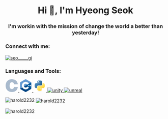 <h1 align="center">Hi 👋, I'm Hyeong Seok</h1>
<h3 align="center">I'm workin with the mission of change the world a better than yesterday!</h3>

<h3 align="left">Connect with me:</h3>
<p align="left">
<a href="https://instagram.com/seo_____gi" target="blank"><img align="center" src="https://raw.githubusercontent.com/rahuldkjain/github-profile-readme-generator/master/src/images/icons/Social/instagram.svg" alt="seo_____gi" height="30" width="40" /></a>
</p>

<h3 align="left">Languages and Tools:</h3>
<p align="left"> <a href="https://www.cprogramming.com/" target="_blank" rel="noreferrer"> <img src="https://raw.githubusercontent.com/devicons/devicon/master/icons/c/c-original.svg" alt="c" width="40" height="40"/> </a> <a href="https://www.w3schools.com/cpp/" target="_blank" rel="noreferrer"> <img src="https://raw.githubusercontent.com/devicons/devicon/master/icons/cplusplus/cplusplus-original.svg" alt="cplusplus" width="40" height="40"/> </a> <a href="https://www.python.org" target="_blank" rel="noreferrer"> <img src="https://raw.githubusercontent.com/devicons/devicon/master/icons/python/python-original.svg" alt="python" width="40" height="40"/> </a> <a href="https://unity.com/" target="_blank" rel="noreferrer"> <img src="https://www.vectorlogo.zone/logos/unity3d/unity3d-icon.svg" alt="unity" width="40" height="40"/> </a> <a href="https://unrealengine.com/" target="_blank" rel="noreferrer"> <img src="https://raw.githubusercontent.com/kenangundogan/fontisto/036b7eca71aab1bef8e6a0518f7329f13ed62f6b/icons/svg/brand/unreal-engine.svg" alt="unreal" width="40" height="40"/> </a> </p>

<p><img align="left" src="https://github-readme-stats.vercel.app/api/top-langs?username=harold2232&show_icons=true&locale=en&layout=compact" alt="harold2232" /></p>

<p>&nbsp;<img align="center" src="https://github-readme-stats.vercel.app/api?username=harold2232&show_icons=true&locale=en" alt="harold2232" /></p>

<p><img align="center" src="https://github-readme-streak-stats.herokuapp.com/?user=harold2232&" alt="harold2232" /></p>

